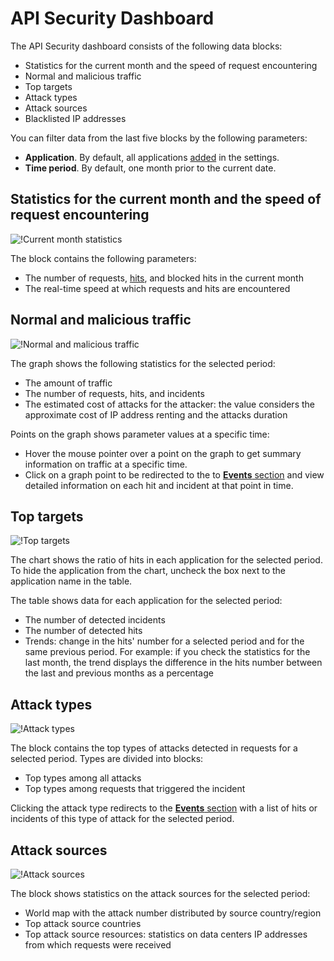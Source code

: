 [img-traffic-stats]:        ../../images/user-guides/dashboard/traffic-stats.png
[img-attacks-stats]:        ../../images/user-guides/dashboard/waf-attacks-stats.png
[img-blacklist-stats]:      ../../images/user-guides/dashboard/waf-blacklist-stats.png
[img-traffic-cur-month]:    ../../images/user-guides/dashboard/current-month-stats.png
[img-attacks-type]:         ../../images/user-guides/dashboard/attack-types.png
[img-attacks-sources]:      ../../images/user-guides/dashboard/attack-sources.png

[doc-setup-app]:            ../settings/applications.md
[doc-events-tab]:           ../events/check-attack.md
[doc-blacklist-tab]:        ../ip-lists/blacklist.md
[doc-scanner]:              ../scanner/intro.md

[gl-hit]:                   ../../glossary-en.md#hit

# API Security Dashboard

The API Security dashboard consists of the following data blocks:

* Statistics for the current month and the speed of request encountering
* Normal and malicious traffic
* Top targets
* Attack types
* Attack sources
* Blacklisted IP addresses

You can filter data from the last five blocks by the following parameters:

* **Application**. By default, all applications [added][doc-setup-app] in the settings.
* **Time period**. By default, one month prior to the current date.

## Statistics for the current month and the speed of request encountering

![!Current month statistics][img-traffic-cur-month]

The block contains the following parameters:

* The number of requests, [hits][gl-hit], and blocked hits in the current month
* The real-time speed at which requests and hits are encountered

## Normal and malicious traffic

![!Normal and malicious traffic][img-traffic-stats]

The graph shows the following statistics for the selected period:

* The amount of traffic
* The number of requests, hits, and incidents
* The estimated cost of attacks for the attacker: the value considers the approximate cost of IP address renting and the attacks duration

Points on the graph shows parameter values at a specific time:

* Hover the mouse pointer over a point on the graph to get summary information on traffic at a specific time.
* Click on a graph point to be redirected to the to [**Events** section][doc-events-tab] and view detailed information on each hit and incident at that point in time. 

## Top targets

![!Top targets][img-attacks-stats]

The chart shows the ratio of hits in each application for the selected period. To hide the application from the chart, uncheck the box next to the application name in the table.

The table shows data for each application for the selected period:

* The number of detected incidents
* The number of detected hits
* Trends: change in the hits' number for a selected period and for the same previous period. For example: if you check the statistics for the last month, the trend displays the difference in the hits number between the last and previous months as a percentage

## Attack types

![!Attack types][img-attacks-type]

The block contains the top types of attacks detected in requests for a selected period. Types are divided into blocks:

* Top types among all attacks
* Top types among requests that triggered the incident

Clicking the attack type redirects to the [**Events** section][doc-events-tab] with a list of hits or incidents of this type of attack for the selected period.

## Attack sources

![!Attack sources][img-attacks-sources]

The block shows statistics on the attack sources for the selected period:

* World map with the attack number distributed by source country/region
* Top attack source countries
* Top attack source resources: statistics on data centers IP addresses from which requests were received